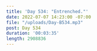 ```yaml
---
title: 'Day 534: "Entrenched."'
date: 2022-07-07 14:23:00 -07:00
file: "/uploads/Day-B534.mp3"
post: Day 534
duration: '00:03:35'
length: 2908836
---
```



